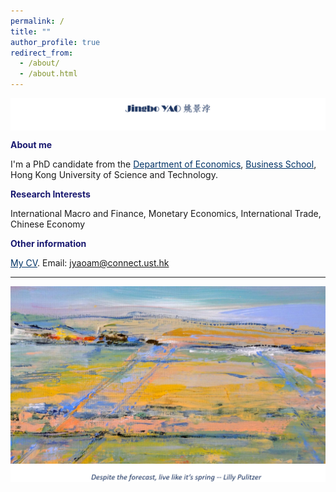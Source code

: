 ```yaml
---
permalink: /
title: ""
author_profile: true
redirect_from: 
  - /about/
  - /about.html
---
```


<p>    
<img  align="center" src="/images/jingbochinese.png" />
</p>





**<font color="MidnightBlue"> About me </font>**

I'm a PhD candidate from the <a href="https://econ.hkust.edu.hk/homepage" style="color: #003366;">Department of Economics</a>, <a href="https://bm.hkust.edu.hk/" style="color: #003366;">Business School</a>, Hong Kong University of Science and Technology.
  





**<font color="MidnightBlue"> Research Interests </font>**

International Macro and Finance, Monetary Economics, International Trade, Chinese Economy


**<font color="MidnightBlue"> Other information </font>**

<a href="" style="color: #003366;">My CV</a>. 
Email: jyaoam@connect.ust.hk





---


<p>    
<img  align="left" src="/images/background.jpg" />
</p>

<p>    
<img  align="left" src="/images/saying.png" />
</p>
















